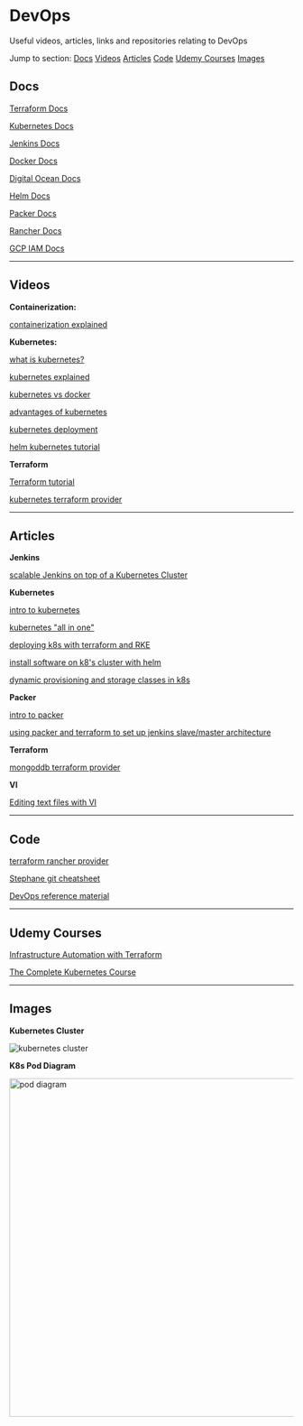 # DevOps

Useful videos, articles, links and repositories relating to DevOps

Jump to section:
<a href="#Docs">Docs</a>
<a href="#Videos">Videos</a>
<a href="#Articles">Articles</a>
<a href="#Code">Code</a>
<a href="#Udemy">Udemy Courses</a>
<a href="#Images">Images</a>

## Docs

[Terraform Docs](https://www.terraform.io/docs/index.html)

[Kubernetes Docs](https://kubernetes.io/docs/concepts/overview/what-is-kubernetes/)

[Jenkins Docs](https://jenkins.io/doc/)

[Docker Docs](https://docs.docker.com/)

[Digital Ocean Docs](https://developers.digitalocean.com/documentation/v2/)

[Helm Docs](https://helm.sh/docs/)

[Packer Docs](https://packer.io/docs/index.html)

[Rancher Docs](https://rancher.com/docs/)

[GCP IAM Docs](https://cloud.google.com/iam/docs/)

---------------------------------------------
## Videos

**Containerization:**

[containerization explained](https://www.youtube.com/watch?v=0qotVMX-J5s)

**Kubernetes:**

[what is kubernetes?](https://www.youtube.com/watch?v=LVpbsTIzkkE)

[kubernetes explained](https://www.youtube.com/watch?v=aSrqRSk43lY)

[kubernetes vs docker](https://www.youtube.com/watch?v=2vMEQ5zs1ko)

[advantages of kubernetes](https://www.youtube.com/watch?v=1Br4m0_8YDQ)

[kubernetes deployment](https://www.youtube.com/watch?v=Sulw5ndbE88)

[helm kubernetes tutorial](https://matthewpalmer.net/kubernetes-app-developer/articles/helm-kubernetes-video-tutorial.html)

**Terraform**

[Terraform tutorial](https://www.youtube.com/watch?v=1JAx2npuprk&list=PLtK75qxsQaMIHQOaDd0Zl_jOuu1m3vcWO)

[kubernetes terraform provider](https://www.youtube.com/watch?v=-UtqHkrvFro)

---------------------------------------------------
## Articles

**Jenkins**

[scalable Jenkins on top of a Kubernetes Cluster](https://dzone.com/articles/how-to-setup-scalable-jenkins-on-top-of-a-kubernet)

**Kubernetes**

[intro to kubernetes](https://www.digitalocean.com/community/tutorials/an-introduction-to-kubernetes)

[kubernetes "all in one"](https://medium.com/@smijar/installing-kubernetes-all-in-one-on-a-low-resource-vps-1c89dd5f0096)

[deploying k8s with terraform and RKE](https://medium.com/@brotandgames/deploy-a-kubernetes-cluster-using-terraform-and-rke-provider-68112463e49d)

[install software on k8's cluster with helm](https://www.digitalocean.com/community/tutorials/how-to-install-software-on-kubernetes-clusters-with-the-helm-package-manager)

[dynamic provisioning and storage classes in k8s](https://kubernetes.io/blog/2017/03/dynamic-provisioning-and-storage-classes-kubernetes/)

**Packer**

[intro to packer](https://packer.io/intro/why.html)

[using packer and terraform to set up jenkins slave/master architecture](https://medium.com/velotio-perspectives/using-packer-and-terraform-to-setup-jenkins-master-slave-architecture-7bcc4b014874)

**Terraform**

[mongoddb terraform provider](https://github.com/mongodb-labs/terraform-provider-mongodb)


**VI**

[Editing text files with VI](https://www.howtogeek.com/102468/a-beginners-guide-to-editing-text-files-with-vi/)


---------------------------------------------------
## Code

[terraform rancher provider](https://github.com/rancher/terraform-provider-rke)

[Stephane git cheatsheet](https://gist.github.com/StephaneP/ba846308d4e78e1bdcd4d1fbe6c5fdb3)

[DevOps reference material](https://github.com/devops-asset/devops-reference-material)

---------------------------------------------------
## Udemy Courses

[Infrastructure Automation with Terraform](https://www.udemy.com/course/learn-devops-infrastructure-automation-with-terraform/)

[The Complete Kubernetes Course](https://www.udemy.com/course/learn-devops-the-complete-kubernetes-course/)

---------------------------------------------------

## Images

**Kubernetes Cluster**

<img alt="kubernetes cluster" src="https://miro.medium.com/max/1400/1*tbR4NHWj-7L04lm3hEgdsg.png" />

**K8s Pod Diagram**

<img alt="pod diagram" height="600px" src="https://d33wubrfki0l68.cloudfront.net/aecab1f649bc640ebef1f05581bfcc91a48038c4/728d6/images/docs/pod.svg" />



